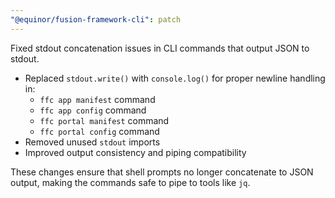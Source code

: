 ```yaml
---
"@equinor/fusion-framework-cli": patch
---
```


Fixed stdout concatenation issues in CLI commands that output JSON to stdout.

- Replaced `stdout.write()` with `console.log()` for proper newline handling in:
  - `ffc app manifest` command
  - `ffc app config` command  
  - `ffc portal manifest` command
  - `ffc portal config` command
- Removed unused `stdout` imports
- Improved output consistency and piping compatibility

These changes ensure that shell prompts no longer concatenate to JSON output, making the commands safe to pipe to tools like `jq`.
